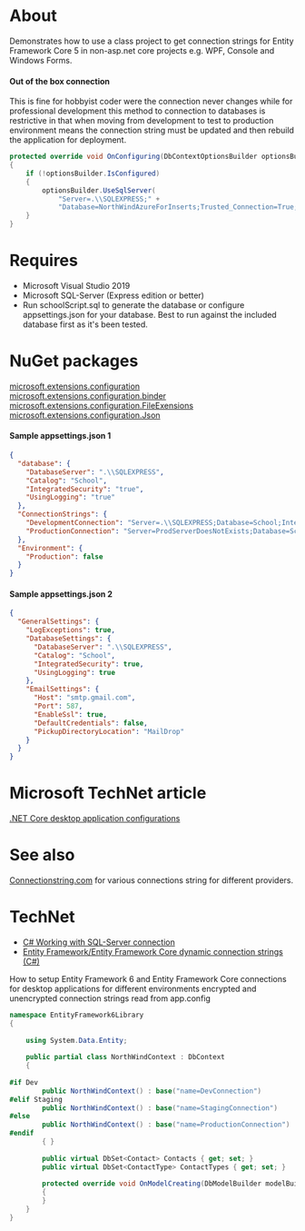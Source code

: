 # About

Demonstrates how to use a class project to get connection strings for Entity Framework Core 5 in non-asp.net core projects e.g. WPF, Console and Windows Forms.

#### Out of the box connection

This is fine for hobbyist coder were the connection never changes while for professional development this method to connection to databases is restrictive in that when moving from development to test to production environment means the connection string must be updated and then rebuild the application for deployment.

```csharp
protected override void OnConfiguring(DbContextOptionsBuilder optionsBuilder)
{
    if (!optionsBuilder.IsConfigured)
    {
        optionsBuilder.UseSqlServer(
            "Server=.\\SQLEXPRESS;" +
            "Database=NorthWindAzureForInserts;Trusted_Connection=True;");
    }
}
```


# Requires

- Microsoft Visual Studio 2019
- Microsoft SQL-Server (Express edition or better)
- Run schoolScript.sql to generate the database or configure appsettings.json for your database. Best to run against the included database first as it's been tested.

# NuGet packages 

[microsoft.extensions.configuration](https://www.nuget.org/packages/Microsoft.Extensions.Configuration/) <br/>
[microsoft.extensions.configuration.binder](https://www.nuget.org/packages/Microsoft.Extensions.Configuration.Binder/)<br/>
[microsoft.extensions.configuration.FileExensions](https://www.nuget.org/packages/Microsoft.Extensions.Configuration.FileExtensions/)<br/>
[microsoft.extensions.configuration.Json](https://www.nuget.org/packages/Microsoft.Extensions.Configuration.Json/)

#### Sample appsettings.json 1
```json
{
  "database": {
    "DatabaseServer": ".\\SQLEXPRESS",
    "Catalog": "School",
    "IntegratedSecurity": "true",
    "UsingLogging": "true"
  },
  "ConnectionStrings": {
    "DevelopmentConnection": "Server=.\\SQLEXPRESS;Database=School;Integrated Security=true",
    "ProductionConnection": "Server=ProdServerDoesNotExists;Database=School;Integrated Security=true"
  },
  "Environment": {
    "Production": false
  }
}
```

#### Sample appsettings.json 2

```json
{
  "GeneralSettings": {
    "LogExceptions": true,
    "DatabaseSettings": {
      "DatabaseServer": ".\\SQLEXPRESS",
      "Catalog": "School",
      "IntegratedSecurity": true,
      "UsingLogging": true
    },
    "EmailSettings": {
      "Host": "smtp.gmail.com",
      "Port": 587,
      "EnableSsl": true,
      "DefaultCredentials": false,
      "PickupDirectoryLocation": "MailDrop"
    }
  }
}
```
# Microsoft TechNet article

[.NET Core desktop application configurations](https://social.technet.microsoft.com/wiki/contents/articles/54173.net-core-desktop-application-configurations-c.aspx)

# See also

[Connectionstring.com](https://www.connectionstrings.com/) for various connections string for different providers.

# TechNet 

- [C# Working with SQL-Server connection](https://social.technet.microsoft.com/wiki/contents/articles/53379.c-working-with-sql-server-connection.aspx)
- [Entity Framework/Entity Framework Core dynamic connection strings (C#)](https://social.technet.microsoft.com/wiki/contents/articles/54079.entity-frameworkentity-framework-core-dynamic-connection-strings-c.aspx)

How to setup Entity Framework 6 and Entity Framework Core connections for desktop applications for different environments encrypted and unencrypted connection strings read from app.config

```csharp
namespace EntityFramework6Library
{
 
    using System.Data.Entity;
 
    public partial class NorthWindContext : DbContext
    {
 
#if Dev
        public NorthWindContext() : base("name=DevConnection")
#elif Staging
        public NorthWindContext() : base("name=StagingConnection")
#else
        public NorthWindContext() : base("name=ProductionConnection")
#endif
        { }
 
        public virtual DbSet<Contact> Contacts { get; set; }
        public virtual DbSet<ContactType> ContactTypes { get; set; }
 
        protected override void OnModelCreating(DbModelBuilder modelBuilder)
        {
        }
    }
}
```


